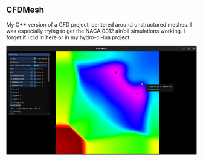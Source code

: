 ## CFDMesh

My C++ version of a CFD project, centered around unstructured meshes.
I was especially trying to get the NACA 0012 airfoil simulations working.
I forget if I did in here or in my hydro-cl-lua project.

![](screenshot.png)
